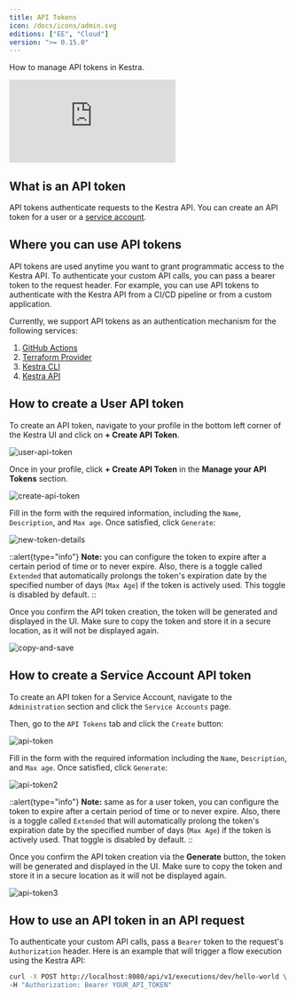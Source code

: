 ```yaml
---
title: API Tokens
icon: /docs/icons/admin.svg
editions: ["EE", "Cloud"]
version: ">= 0.15.0"
---
```


How to manage API tokens in Kestra.

<div class="video-container">
  <iframe src="https://www.youtube.com/embed/g-740VZLRdA?si=lHUE7qeI6ehOyfsf" title="YouTube video player" frameborder="0" allow="accelerometer; autoplay; clipboard-write; encrypted-media; gyroscope; picture-in-picture; web-share" referrerpolicy="strict-origin-when-cross-origin" allowfullscreen></iframe>
</div>

## What is an API token

API tokens authenticate requests to the Kestra API. You can create an API token for a user or a [service account](../06.enterprise/service-accounts.md).

## Where you can use API tokens

API tokens are used anytime you want to grant programmatic access to the Kestra API. To authenticate your custom API calls, you can pass a bearer token to the request header. For example, you can use API tokens to authenticate with the Kestra API from a CI/CD pipeline or from a custom application.

Currently, we support API tokens as an authentication mechanism for the following services:
1. [GitHub Actions](https://github.com/kestra-io/deploy-action)
2. [Terraform Provider](https://registry.terraform.io/providers/kestra-io/kestra/latest/docs)
3. [Kestra CLI](../../ee-server-cli/index.md)
4. [Kestra API](./api.md)

## How to create a User API token

To create an API token, navigate to your profile in the bottom left corner of the Kestra UI and click on **+ Create API Token**.

![user-api-token](/docs/enterprise/user-api-token.png)

Once in your profile, click **+ Create API Token** in the **Manage your API Tokens** section.

![create-api-token](/docs/enterprise/create-api-token.png)

Fill in the form with the required information, including the `Name`, `Description`, and `Max age`. Once satisfied, click `Generate`:

![new-token-details](/docs/enterprise/new-token-details.png)

::alert{type="info"}
**Note:** you can configure the token to expire after a certain period of time or to never expire. Also, there is a toggle called `Extended` that automatically prolongs the token's expiration date by the specified number of days (`Max Age`) if the token is actively used. This toggle is disabled by default.
::

Once you confirm the API token creation, the token will be generated and displayed in the UI. Make sure to copy the token and store it in a secure location, as it will not be displayed again.

![copy-and-save](docs/enterprise/copy-and-save.png)

## How to create a Service Account API token

To create an API token for a Service Account, navigate to the `Administration` section and click the `Service Accounts` page.

Then, go to the `API Tokens` tab and click the `Create` button:

![api-token](/docs/enterprise/api-token.png)

Fill in the form with the required information including the `Name`, `Description`, and `Max age`. Once satisfied, click `Generate`:

![api-token2](/docs/enterprise/api-token2.png)

::alert{type="info"}
**Note:** same as for a user token, you can configure the token to expire after a certain period of time or to never expire. Also, there is a toggle called `Extended` that will automatically prolong the token's expiration date by the specified number of days (`Max Age`) if the token is actively used. That toggle is disabled by default.
::

Once you confirm the API token creation via the **Generate** button, the token will be generated and displayed in the UI. Make sure to copy the token and store it in a secure location as it will not be displayed again.

![api-token3](/docs/enterprise/api-token3.png)


## How to use an API token in an API request

To authenticate your custom API calls, pass a `Bearer` token to the request's `Authorization` header. Here is an example that will trigger a flow execution using the Kestra API:

```bash
curl -X POST http://localhost:8080/api/v1/executions/dev/hello-world \
-H "Authorization: Bearer YOUR_API_TOKEN"
```
